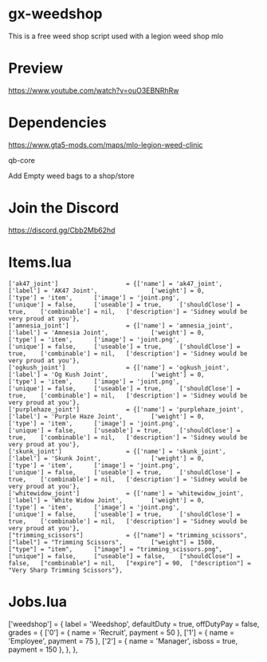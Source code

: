 # gx-weedshop
This is a free weed shop script used with a legion weed shop mlo

# Preview
https://www.youtube.com/watch?v=ouO3EBNRhRw

# Dependencies
https://www.gta5-mods.com/maps/mlo-legion-weed-clinic

qb-core

Add Empty weed bags to a shop/store

# Join the Discord
https://discord.gg/Cbb2Mb62hd

# Items.lua
	['ak47_joint'] 					 = {['name'] = 'ak47_joint', 			  	  	['label'] = 'AK47 Joint', 				['weight'] = 0, 		['type'] = 'item', 		['image'] = 'joint.png', 				['unique'] = false, 	['useable'] = true, 	['shouldClose'] = true,    ['combinable'] = nil,   ['description'] = 'Sidney would be very proud at you'},
	['amnesia_joint'] 				 = {['name'] = 'amnesia_joint', 			  	['label'] = 'Amnesia Joint', 			['weight'] = 0, 		['type'] = 'item', 		['image'] = 'joint.png', 				['unique'] = false, 	['useable'] = true, 	['shouldClose'] = true,    ['combinable'] = nil,   ['description'] = 'Sidney would be very proud at you'},
	['ogkush_joint'] 				 = {['name'] = 'ogkush_joint', 			  	    ['label'] = 'Og Kush Joint', 			['weight'] = 0, 		['type'] = 'item', 		['image'] = 'joint.png', 				['unique'] = false, 	['useable'] = true, 	['shouldClose'] = true,    ['combinable'] = nil,   ['description'] = 'Sidney would be very proud at you'},
	['purplehaze_joint'] 			 = {['name'] = 'purplehaze_joint', 			  	['label'] = 'Purple Haze Joint', 		['weight'] = 0, 		['type'] = 'item', 		['image'] = 'joint.png', 				['unique'] = false, 	['useable'] = true, 	['shouldClose'] = true,    ['combinable'] = nil,   ['description'] = 'Sidney would be very proud at you'},
	['skunk_joint'] 				 = {['name'] = 'skunk_joint', 			     	['label'] = 'Skunk Joint', 				['weight'] = 0, 		['type'] = 'item', 		['image'] = 'joint.png', 				['unique'] = false, 	['useable'] = true, 	['shouldClose'] = true,    ['combinable'] = nil,   ['description'] = 'Sidney would be very proud at you'},
	['whitewidow_joint'] 			 = {['name'] = 'whitewidow_joint', 			  	['label'] = 'White Widow Joint', 		['weight'] = 0, 		['type'] = 'item', 		['image'] = 'joint.png', 				['unique'] = false, 	['useable'] = true, 	['shouldClose'] = true,    ['combinable'] = nil,   ['description'] = 'Sidney would be very proud at you'},
	["trimming_scissors"] 		 	 = {["name"] = "trimming_scissors",           	["label"] = "Trimming Scissors",	 	["weight"] = 1500, 		["type"] = "item", 		["image"] = "trimming_scissors.png", 	["unique"] = false, 	["useable"] = false, 	["shouldClose"] = false,   ["combinable"] = nil,   ["expire"] = 90,  ["description"] = "Very Sharp Trimming Scissors"},
	
# Jobs.lua
  ['weedshop'] = {
		label = 'Weedshop',
		defaultDuty = true,
		offDutyPay = false,
		grades = {
            ['0'] = {
                name = 'Recruit',
                payment = 50
            },
            ['1'] = {
                name = 'Employee',
                payment = 75
            },
			['2'] = {
                name = 'Manager',
                isboss = true,
                payment = 150
            },
           },
          },


